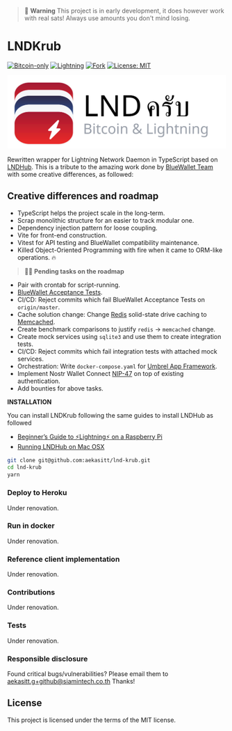 > 🚧 **Warning**
> This project is in early development, it does however work with real sats! Always use amounts you don't mind losing.

# LNDKrub

[![Bitcoin-only](https://img.shields.io/badge/bitcoin-only-FF9900?logo=bitcoin)](https://twentyone.world)
[![Lightning](https://img.shields.io/badge/lightning-792EE5?logo=lightning)](https://mempool.space/lightning)
[![Fork](https://img.shields.io/badge/fork-BlueWallet/LndHub-beige?logo=github)](https://github.com/BlueWallet/LndHub)
[![License: MIT](https://img.shields.io/badge/License-MIT-yellow.svg)](LICENSE)

![LNDKrub Banner](./public/lndkrub-banner.svg "LNDKrub Banner")

Rewritten wrapper for Lightning Network Daemon in TypeScript based on [LNDHub](github.com/BlueWallet/LndHub).
This is a tribute to the amazing work done by [BlueWallet Team](github.com/BlueWallet) with
some creative differences, as followed:

## Creative differences and roadmap

- TypeScript helps the project scale in the long-term.
- Scrap monolithic structure for an easier to track modular one.
- Dependency injection pattern for loose coupling.
- Vite for front-end construction.
- Vitest for API testing and BlueWallet compatibility maintenance.
- Killed Object-Oriented Programming with fire when it came to ORM-like operations. 🔥

> 👷‍♂️ **Pending tasks on the roadmap**

- Pair with crontab for script-running.
- [BlueWallet Acceptance Tests](github.com/BlueWallet/LndHub#tests).
- CI/CD: Reject commits which fail BlueWallet Acceptance Tests on `origin/master`.
- Cache solution change: Change [Redis](github.com/redis/redis) solid-state drive caching to [Memcached](memcached.org).
- Create benchmark comparisons to justify `redis` -> `memcached` change.
- Create mock services using `sqlite3` and use them to create integration tests.
- CI/CD: Reject commits which fail integration tests with attached mock services.
- Orchestration: Write `docker-compose.yaml` for [Umbrel App Framework](github.com/getumbrel/umbrel-apps).
- Implement Nostr Wallet Connect [NIP-47](github.com/nostr-protocol/nips/blob/master/47.md) on top of existing authentication.
- Add bounties for above tasks.

**INSTALLATION**

You can install LNDKrub following the same guides to install LNDHub as followed

- [Beginner’s Guide to ️⚡Lightning️⚡ on a Raspberry Pi](github.com/dangeross/guides/blob/master/raspibolt/raspibolt_6B_lndhub.md)
- [Running LNDHub on Mac OSX](medium.com/@jpthor/running-lndhub-on-mac-osx-5be6671b2e0c)

```bash
git clone git@github.com:aekasitt/lnd-krub.git
cd lnd-krub
yarn
```

### Deploy to Heroku

Under renovation.

### Run in docker

Under renovation.

### Reference client implementation

Under renovation.

### Contributions

Under renovation.

### Tests

Under renovation.

### Responsible disclosure

Found critical bugs/vulnerabilities? Please email them to aekasitt.g+github@siamintech.co.th Thanks!

## License

This project is licensed under the terms of the MIT license.
